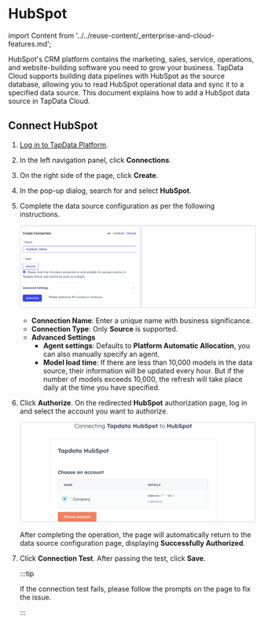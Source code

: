 # HubSpot

import Content from '../../reuse-content/_enterprise-and-cloud-features.md';

<Content />

HubSpot's CRM platform contains the marketing, sales, service, operations, and website-building software you need to grow your business. TapData Cloud supports building data pipelines with HubSpot as the source database, allowing you to read HubSpot operational data and sync it to a specified data source. This document explains how to add a HubSpot data source in TapData Cloud.

## Connect HubSpot
1. [Log in to TapData Platform](../../user-guide/log-in.md).

2. In the left navigation panel, click **Connections**.

3. On the right side of the page, click **Create**.

4. In the pop-up dialog, search for and select **HubSpot**.

5. Complete the data source configuration as per the following instructions.

   ![HubSpot Connection Settings](../../images/hubspot_connection_setting.png)

   * **Connection Name**: Enter a unique name with business significance.
   * **Connection Type**: Only **Source** is supported.
   * **Advanced Settings**
     * **Agent settings**: Defaults to **Platform Automatic Allocation**, you can also manually specify an agent.
     * **Model load time**: If there are less than 10,000 models in the data source, their information will be updated every hour. But if the number of models exceeds 10,000, the refresh will take place daily at the time you have specified.

6. Click **Authorize**. On the redirected **HubSpot** authorization page, log in and select the account you want to authorize.

   ![Authorize HubSpot](../../images/connect_hubspot.png)

   After completing the operation, the page will automatically return to the data source configuration page, displaying **Successfully Authorized**.

7. Click **Connection Test**. After passing the test, click **Save**.

   :::tip

   If the connection test fails, please follow the prompts on the page to fix the issue.

   :::